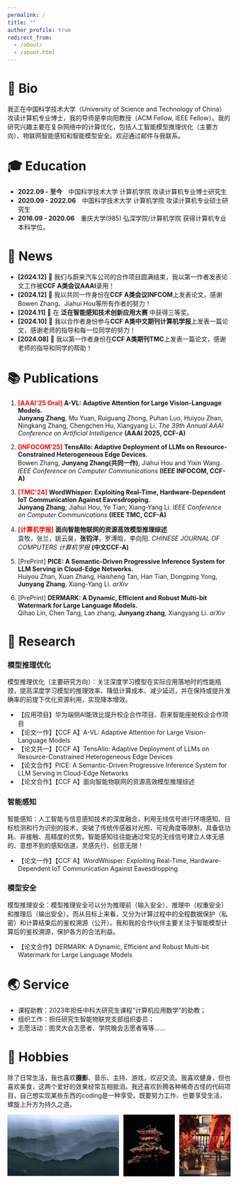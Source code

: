 ```yaml
---
permalink: /
title: ""
author_profile: true
redirect_from: 
  - /about/
  - /about.html
---
```


# 👤 Bio

我正在中国科学技术大学（University of Science and Technology of China）攻读计算机专业博士，我的导师是李向阳教授（ACM Fellow, IEEE Fellow）。我的研究兴趣主要在复杂网络中的计算优化，包括人工智能模型推理优化（主要方向）、物联网智能感知和智能模型安全。欢迎通过邮件与我联系。

# 🎓 Education
- **2022.09 - 至今**&emsp;中国科学技术大学 计算机学院 攻读计算机专业博士研究生
- **2020.09 - 2022.06**&emsp;中国科学技术大学 计算机学院 攻读计算机专业硕士研究生
- **2016.09 - 2020.06**&emsp;重庆大学(985) 弘深学院/计算机学院 获得计算机专业本科学位。

# 📰 News
- **[2024.12]** 🎉 我们与蔚来汽车公司的合作项目圆满结束，我以第一作者发表论文工作被**CCF A类会议AAAI**录用！
- **[2024.12]** 🎉 我以共同一作身份在**CCF A类会议INFCOM**上发表论文，感谢Bowen Zhang、Jiahui Hou等所有作者的努力！
- **[2024.11]** 🎉 在 **泛在智能感知技术创新应用大赛** 中获得三等奖。
- **[2024.10]** 🎉 我以合作者身份参与**CCF A类中文期刊计算机学报**上发表一篇论文，感谢老师的指导和每一位同学的努力！
- **[2024.08]** 🎉 我以第一作者身份在**CCF A类期刊TMC**上发表一篇论文，感谢老师的指导和同学的帮助！

# 📚 Publications
1. <span style="color: red; font-weight: bold;">[AAAI'25 Oral]</span> **A-VL: Adaptive Attention for Large Vision-Language Models.**  
   **Junyang Zhang**, Mu Yuan, Ruiguang Zhong, Puhan Luo, Huiyou Zhan, Ningkang Zhang, Chengchen Hu, Xiangyang Li. 
   *The 39th Annual AAAI Conference on Artificial Intelligence* **(AAAI 2025, CCF-A)**

2. <span style="color: red; font-weight: bold;">[INFOCOM'25]</span> **TensAllo: Adaptive Deployment of LLMs on Resource-Constrained Heterogeneous Edge Devices.**  
   Bowen Zhang, **Junyang Zhang(共同一作)**, Jiahui Hou and Yixin Wang. 
   *IEEE Conference on Computer Communications* **(IEEE INFOCOM, CCF-A)**

3. <span style="color: red; font-weight: bold;">[TMC'24]</span> **WordWhisper: Exploiting Real-Time, Hardware-Dependent IoT Communication Against Eavesdropping.**  
   **Junyang Zhang**; Jiahui Hou; Ye Tian; Xiang-Yang Li. 
   *IEEE Conference on Computer Communications* **(IEEE TMC, CCF-A)**

4. <span style="color: red; font-weight: bold;">[计算机学报]</span> **面向智能物联网的资源高效模型推理综述**  
   袁牧，张兰，姚云昊，**张钧洋**，罗溥晗，李向阳.
   *CHINESE JOURNAL OF COMPUTERS 计算机学报* **(中文CCF-A)**

5. [PrePrint] **PICE: A Semantic-Driven Progressive Inference System for LLM Serving in Cloud-Edge Networks.**  
   Huiyou Zhan, Xuan Zhang, Haisheng Tan, Han Tian, Dongping Yong, **Junyang Zhang**, Xiang-Yang Li.
   *arXiv*
 
6. [PrePrint] **DERMARK: A Dynamic, Efficient and Robust Multi-bit Watermark for Large Language Models.**  
   Qihao Lin, Chen Tang, Lan zhang, **Junyang zhang**, Xiangyang Li.
   *arXiv* 


# 📝 Research

### 模型推理优化

模型推理优化（主要研究方向）：关注深度学习模型在实际应用落地时的性能瓶颈，提高深度学习模型的推理效率、降低计算成本、减少延迟，并在保持或提升准确率的前提下优化资源利用，实现降本增效。
- 【应用项目】华为端侧AI能效比提升校企合作项目、蔚来智能座舱校企合作项目
- 【论文一作】【CCF A】A-VL: Adaptive Attention for Large Vision-Language Models
- 【论文共一】【CCF A】TensAllo: Adaptive Deployment of LLMs on Resource-Constrained Heterogeneous Edge Devices
- 【论文合作】PICE: A Semantic-Driven Progressive Inference System for LLM Serving in Cloud-Edge Networks
- 【论文合作】【CCF A】面向智能物联网的资源高效模型推理综述

### 智能感知

智能感知：人工智能与信息感知技术的深度融合，利用无线信号进行环境感知、目标检测和行为识别的技术，突破了传统传感器对光照、可视角度等限制，具备低功耗、非接触、高精度的优势。智能感知往往能通过常见的无线信号建立人体无感的、意想不到的感知信道，灵感先行、创意无限！
- 【论文一作】【CCF A】WordWhisper: Exploiting Real-Time, Hardware-Dependent IoT Communication Against Eavesdropping

### 模型安全

模型推理安全：模型推理安全可以分为推理前（输入安全）、推理中（权重安全）和推理后（输出安全）。而从目标上来看，又分为计算过程中的全程数据保护（私密）和计算结束后的鉴权溯源（公开）。我和我的合作伙伴主要关注于智能模型计算后的鉴权溯源，保护各方的合法利益。
- 【论文合作】DERMARK: A Dynamic, Efficient and Robust Multi-bit Watermark for Large Language Models


# 🌏 Service
- 课程助教：2023年担任中科大研究生课程“计算机应用数学”的助教；
- 组织工作：担任研究生智能物联党支部组织委员；
- 志愿活动：图灵大会志愿者、学院晚会志愿者等等……


# 💫 Hobbies

除了日常生活，我也喜欢**摄影**、音乐、主持、游戏，欢迎交流。我喜欢健身，但也喜欢美食，这两个爱好的效果经常互相抵消。我还喜欢折腾各种稀奇古怪的代码项目，自己想实现某些东西的coding是一种享受。既要努力工作、也要享受生活，螺旋上升方为持久之道。



<div style="width:100%; margin:0 auto;">
    <div style="display:flex; width:100%; margin-bottom:10px;">
      <!-- 第一张图片：48% -->
      <div style="flex:0 0 50%; margin-right:2%;">
        <!-- 图片裁剪容器：利用 padding-top 设置固定比例（这里采用16:9，56.25%） -->
        <div style="position:relative; width:100%; overflow:hidden; padding-top:55%;">
          <img src="../images/IMG70.jpg" alt="摄影作品" style="position:absolute; top:0; left:0; width:100%; height:100%; object-fit:cover;">
        </div>
      </div>
      <!-- 第二张图片：23% -->
      <div style="flex:0 0 23%; margin-right:2%;">
        <div style="position:relative; width:100%; overflow:hidden; padding-top:120%;">
          <img src="../images/IMG69.jpg" alt="摄影作品" style="position:absolute; top:0; left:0; width:100%; height:100%; object-fit:cover;">
        </div>
      </div>
    <!-- 第三张图片：23%，右侧间隔5% -->
      <div style="flex:0 0 23%">
        <div style="position:relative; width:100%; overflow:hidden; padding-top:120%;">
          <img src="./images/IMG71.jpg" alt="摄影作品" style="position:absolute; top:0; left:0; width:100%; height:100%; object-fit:cover;">
        </div>
      </div>
    </div>


  </div>

